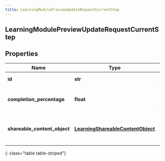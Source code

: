```yaml
---
title: LearningModulePreviewUpdateRequestCurrentStep
---
```

## LearningModulePreviewUpdateRequestCurrentStep

## Properties

|Name | Type | Description | Notes|
|------------ | ------------- | ------------- | -------------|
| **id** | **str** | The id of this step | [optional] |
| **completion_percentage** | **float** | The completion percentage for this step | [optional] |
| **shareable_content_object** | [**LearningShareableContentObject**](LearningShareableContentObject.html) | The SCO (Shareable Content Object) data | [optional] |
{: class="table table-striped"}


